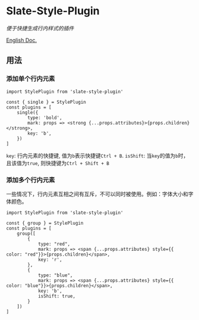 # Slate-Style-Plugin

*便于快捷生成行内样式的插件*

[English Doc.](./README.md)

## 用法

### 添加单个行内元素

```
import StylePlugin from 'slate-style-plugin'

const { single } = StylePlugin
const plugins = [
    single({
        type: 'bold',
        mark: props => <strong {...props.attributes}>{props.children}</strong>,
        key: 'b',
    })
]
```
    
`key`: 行内元素的快捷键, 值为`b`表示快捷键`Ctrl + B`.
`isShift`: 当`key`的值为`b`时，且该值为`true`, 则快捷键为`Ctrl + Shift + B`

### 添加多个行内元素

一些情况下，行内元素互相之间有互斥，不可以同时被使用。例如：字体大小和字体颜色。

```
import StylePlugin from 'slate-style-plugin'
        
const { group } = StylePlugin
const plugins = [
    group([
        {
            type: "red",
            mark: props => <span {...props.attributes} style={{  color: "red"}}>{props.children}</span>,
            key: 'r',
        },
        {
            type: "blue",
            mark: props => <span {...props.attributes} style={{  color: "blue"}}>{props.children}</span>,
            key: 'b',
            isShift: true,
        }
    ])
]
```
